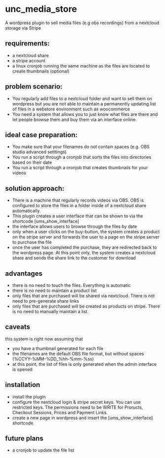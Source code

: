 # unc_media_store
A wordpress plugin to sell media files (e.g obs recordings) from a nextcloud storage via Stripe

## requirements:
- a nextcloud share
- a stripe account
- a linux cronjob running the same machine as the files are located to create thumbnails (optional)

## problem scenario:
- You regularly add files to a nextcloud folder and want to sell them on wordpress
but you are not able to maintain a permanently updating list of files in a webstore 
environment such as woocommerce
- You need a system that allows you to just know what files are there and let people
browse them and buy them via an interface online.

## ideal case preparation:
- You make sure that your filenames do not contain spaces (e.g. OBS studio advanced setttings)
- You run a script through a cronjob that sorts the files into directories based on their date
- You run a script through a cronjob that creates thumbnails for your videos

## solution approach:
- There is a machine that regularly records videos via OBS. OBS is configured to 
store the files in a folder inside of a nextcloud share automatically.
- This plugin creates a user interface that can be shown to via the shortcode \[ums_show_interface\]
- the interface allows users to browse through the files by date
- only when a user clicks on the buy-button, the system creates a product on the stripe server and forwards
the user to a page on the stripe server to purchase the file
- once the user has completed the purchase, they are redirected back to the wordpress
page. At this point only, the system creates a nextcloud share and sends the share link to the customer
for download

## advantages
- there is no need to touch the files. Everything is automatic
- there is no need to maintain a product list
- only files that are purchased will be shared via nextcloud. There is not need to
pre-generate share links
- only files that are purchased will be created as products on stripe. There is no need 
to manually maintain a list.

## caveats
this system is right now assuming that
- you have a thumbnail generated for each file
- the filenames are the default OBS file format, but without spaces (%CCYY-%MM-%DD_%hh-%mm-%ss)
- at this point, the list of files is only generated when the admin interface is opened

## installation
- install the plugin
- configure the nextcloud login & stripe secret keys. You can use restricted keys. The permissions need to be WRITE for Proructs, Checkout Sessions, Prices and Payment Links.
- create a new page in wordpress and insert the \[ums_show_interface\] shortcode

## future plans
- a cronjob to update the file list
